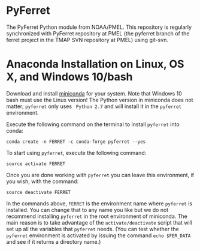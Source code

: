 # PyFerret
The PyFerret Python module from NOAA/PMEL.
This repository is regularly synchronized with PyFerret repository at PMEL
(the pyferret branch of the ferret project in the TMAP SVN repository at PMEL)
using git-svn.

# Anaconda Installation on Linux, OS X, and Windows 10/bash

Download and install [miniconda](http://conda.pydata.org/miniconda.html) for your system. Note that Windows 10 bash must use the Linux version! The Python version in miniconda does not matter; `pyferret` only uses ` Python 2.7` and will install it in the `pyferret` environment.

Execute the following command on the terminal to install `pyferret` into conda:
```shell
conda create -n FERRET -c conda-forge pyferret --yes
```

To start using `pyferret`, execute the following command:
```shell
source activate FERRET
```

Once you are done working with `pyferret` you can leave this environment, if you wish, with the command:
```shell
source deactivate FERRET
```

In the commands above, `FERRET` is the environment name where `pyferret` is installed. You can change that to any name you like but we do not recommend installing `pyferret` in the root environment of miniconda. The main reason is to take advantage of the `activate/deactivate` script that will set up all the variables that `pyferret` needs. (You can test whether the `pyferret` environment is activated by issuing the command `echo $FER_DATA` and see if it returns a directory name.)

